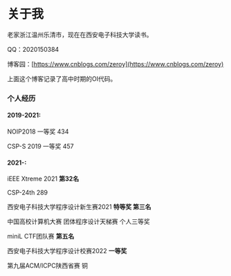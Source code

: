 # 关于我


老家浙江温州乐清市，现在在西安电子科技大学读书。

QQ：2020150384

博客园：[https://www.cnblogs.com/zeroy](https://www.cnblogs.com/zeroy)

上面这个博客记录了高中时期的OI代码。
### 个人经历

#### 2019-2021:

NOIP2018 一等奖 434

CSP-S 2019 一等奖 457

#### 2021-:

iEEE Xtreme 2021 **第32名**

CSP-24th 289

西安电子科技大学程序设计新生赛2021 **特等奖 第三名**

中国高校计算机大赛 团体程序设计天梯赛 个人三等奖

miniL CTF团队赛 **第五名**

西安电子科技大学程序设计校赛2022 **一等奖**

第九届ACM/ICPC陕西省赛 铜



